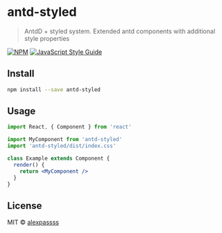 # antd-styled

> AntdD + styled system. Extended antd components with additional style properties

[![NPM](https://img.shields.io/npm/v/antd-styled.svg)](https://www.npmjs.com/package/antd-styled) [![JavaScript Style Guide](https://img.shields.io/badge/code_style-standard-brightgreen.svg)](https://standardjs.com)

## Install

```bash
npm install --save antd-styled
```

## Usage

```jsx
import React, { Component } from 'react'

import MyComponent from 'antd-styled'
import 'antd-styled/dist/index.css'

class Example extends Component {
  render() {
    return <MyComponent />
  }
}
```

## License

MIT © [alexpassss](https://github.com/alexpassss)
